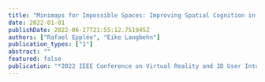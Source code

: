 ```yaml
---
title: "Minimaps for Impossible Spaces: Improving Spatial Cognition in Self-Overlapping Virtual Rooms"
date: 2022-01-01
publishDate: 2022-06-27T21:55:12.751945Z
authors: ["Rafael Epplée", "Eike Langbehn"]
publication_types: ["1"]
abstract: ""
featured: false
publication: "*2022 IEEE Conference on Virtual Reality and 3D User Interfaces Abstracts and Workshops (VRW)*"
---
```


